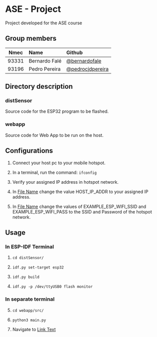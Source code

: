 # ASE - Project
Project developed for the ASE course
## Group members
| Nmec | Name | Github |
| :--: | :--- | :----- |
| 93331 | Bernardo Falé | [@bernardofale](https://github.com/bernardofale) |
| 93196 | Pedro Pereira | [@pedrocjdpereira](https://github.com/pedrocjdpereira) |

## Directory description
### distSensor
Source code for the ESP32 program to be flashed.
### webapp
Source code for Web App to be run on the host.

## Configurations

1. Connect your host pc to your mobile hotspot.

2. In a terminal, run the command:
`ifconfig`

3. Verify your assigned IP address in hotspot network.

4. In [File Name](distSensor/components/tcp_setup/tcp_setup.c) change the value HOST_IP_ADDR to your assigned IP address.

5. In [File Name](distSensor/components/wifi_setup/wifi_setup.c) change the values of EXAMPLE_ESP_WIFI_SSID and EXAMPLE_ESP_WIFI_PASS to the SSID and Password of the hotspot network.

## Usage

### In ESP-IDF Terminal

1. `cd distSensor/`

2. `idf.py set-target esp32`

3. `idf.py build`

4. `idf.py -p /dev/ttyUSB0 flash monitor`

### In separate terminal

5. `cd webapp/src/`

6. `python3 main.py`

7. Navigate to [Link Text](localhost:3000)

#